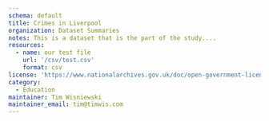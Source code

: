 ```yaml
---
schema: default
title: Crimes in Liverpool
organization: Dataset Summaries
notes: This is a dataset that is the part of the study....
resources:
  - name: our test file
    url: '/csv/test.csv'
    format: csv
license: 'https://www.nationalarchives.gov.uk/doc/open-government-licence/version/3/'
category:
  - Education
maintainer: Tim Wisniewski
maintainer_email: tim@timwis.com
---
```

